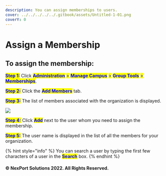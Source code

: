 ```yaml
---
description: You can assign memberships to users.
cover: ../../../../../.gitbook/assets/Untitled-1-01.png
coverY: 0
---
```


# Assign a Membership

## **To assign the membership:**

<mark style="color:blue;">**Step 1:**</mark>  <mark style="color:blue;"></mark><mark style="color:blue;"></mark>  Click <mark style="color:blue;">**Administration**</mark> <mark style="color:blue;"></mark><mark style="color:blue;">></mark> <mark style="color:blue;"></mark><mark style="color:blue;">**Manage Campus**</mark> <mark style="color:blue;"></mark><mark style="color:blue;">></mark> <mark style="color:blue;"></mark><mark style="color:blue;">**Group Tools**</mark> <mark style="color:blue;"></mark><mark style="color:blue;">></mark> <mark style="color:blue;"></mark><mark style="color:blue;">**Memberships**</mark>.

<mark style="color:blue;">**Step 2:**</mark> <mark style="color:blue;"></mark><mark style="color:blue;"></mark> Click the <mark style="color:blue;">**Add Members**</mark> tab.

<mark style="color:blue;">**Step 3:**</mark>  The list of members associated with the organization is displayed.

![](https://www.nexportcampus.com/Content/Guides/aweb/Content/Resources/Images/GT\_Membership/Add\_Member\_550x196.png)

<mark style="color:blue;">**Step 4:**</mark>  Click <mark style="color:blue;">**Add**</mark> next to the user whom you need to assign the membership.

<mark style="color:blue;">**Step 5:**</mark>  The user name is displayed in the list of all the members for your organization.

{% hint style="info" %}
You can search a user by typing the first few characters of a user in the <mark style="color:blue;">**Search**</mark> box.
{% endhint %}

#### &#x20;© NexPort Solutions 2022. All Rights Reserved.

